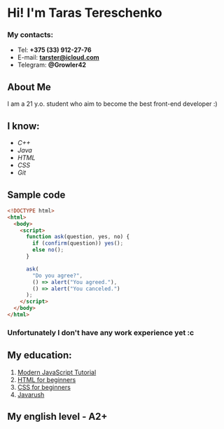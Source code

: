 # Hi! I'm Taras Tereschenko

### My contacts:

- Tel: **+375 (33) 912-27-76**
- E-mail: **tarster@icloud.com**
- Telegram: **@Growler42**

## About Me

I am a 21 y.o. student who aim to become the best front-end developer :)

## I know:

- *C++*
- *Java*
- *HTML*
- *CSS*
- *Git*

## Sample code

```html
<!DOCTYPE html>
<html>
  <body>
    <script>
      function ask(question, yes, no) {
        if (confirm(question)) yes();
        else no();
      }

      ask(
        "Do you agree?",
        () => alert("You agreed."),
        () => alert("You canceled.")
      );
    </script>
  </body>
</html>

```

### Unfortunately I don't have any work experience yet :c

## My education:

1. [Modern JavaScript Tutorial](https://learn.javascript.ru/)
2. [HTML for beginners](https://ru.code-basics.com/languages/html)
3. [CSS for beginners](https://ru.code-basics.com/languages/css)
4. [Javarush](https://javarush.ru/)

##  My english level - A2+
